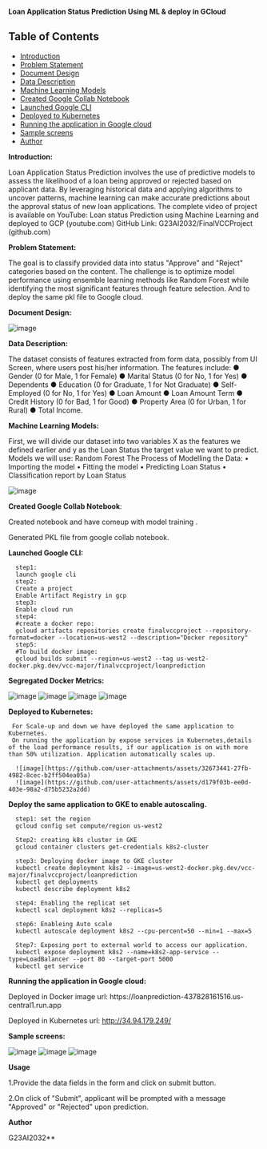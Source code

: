 **Loan Application Status Prediction Using ML & deploy in GCloud**

## Table of Contents

- [Introduction](#introduction)
- [Problem Statement](#problemStatement)
- [Document Design](#documentDesign)
- [Data Description](#dataDescription)
- [Machine Learning Models](#machineLearningModels)
- [Created Google Collab Notebook](#createdGoogleCollabNotebook)
- [Launched Google CLI](#launchedGoogleCLI)
- [Deployed to Kubernetes](#deployedToKubernetes)
- [Running the application in Google cloud](#runningTheApplicationInGoogleCloud)
- [Sample screens](#sampleScreens)
- [Author](#author)

**Introduction:**

Loan Application Status Prediction involves the use of predictive models to assess the likelihood of a loan being approved or rejected based on applicant data. By leveraging historical data and applying algorithms to uncover patterns, machine learning can make accurate predictions about the approval status of new loan applications. 
The complete video of project is available on YouTube: Loan status Prediction using Machine Learning and deployed to GCP (youtube.com)
GitHub Link: G23AI2032/FinalVCCProject (github.com)

**Problem Statement:**

The goal is to classify provided data into status "Approve" and "Reject" categories based on the content.
The challenge is to optimize model performance using ensemble learning methods like Random Forest while identifying the most significant features through feature selection.
And to deploy the same pkl file to Google cloud.


**Document Design:**

  ![image](https://github.com/user-attachments/assets/99db6cb1-ddc7-439a-99ca-8d16d167c501)

 
**Data Description:**

The dataset consists of features extracted from form data, possibly from UI Screen, where users post his/her information. The features include:
      ●	Gender (0 for Male, 1 for Female)
      ●	Marital Status (0 for No, 1 for Yes)
      ●	Dependents 
      ●	Education (0 for Graduate, 1 for Not Graduate)
      ●	Self-Employed (0 for No, 1 for Yes)
      ●	Loan Amount 
      ●	Loan Amount Term 
      ●	Credit History (0 for Bad, 1 for Good)
      ●	Property Area (0 for Urban, 1 for Rural)
      ●	Total Income.


**Machine Learning Models:**

First, we will divide our dataset into two variables X as the features we defined earlier and y as the Loan Status the target value we want to predict.
Models we will use: Random Forest
The Process of Modelling the Data:
•	Importing the model
•	Fitting the model
•	Predicting Loan Status
•	Classification report by Loan Status

![image](https://github.com/user-attachments/assets/c8af6839-e4b3-477c-ba0b-1d42ac8eac35)


**Created Google Collab Notebook**:

Created notebook and have comeup with model training .

Generated PKL file from google collab notebook.

 
**Launched Google CLI:**
      
      step1:
      launch google cli      
      step2:
      Create a project
      Enable Artifact Registry in gcp      
      step3:
      Enable cloud run      
      step4:
      #create a docker repo:
      gcloud artifacts repositories create finalvccproject --repository-format=docker --location=us-west2 --description="Docker repository"
      step5:
      #To build docker image:
      gcloud builds submit --region=us-west2 --tag us-west2-docker.pkg.dev/vcc-major/finalvccproject/loanprediction
      
**Segregated Docker Metrics:**

  ![image](https://github.com/user-attachments/assets/65189304-b200-4381-a138-1f86e369a825)
  ![image](https://github.com/user-attachments/assets/437a8652-79ca-408d-9fbe-207726ebf3ee)
  ![image](https://github.com/user-attachments/assets/9238aa71-92df-4a6b-9354-54b8bdbd4e92)
  ![image](https://github.com/user-attachments/assets/6e277a2c-4c8a-4192-acc3-6132a8480fe7)
  

**Deployed to Kubernetes:**

     For Scale-up and down we have deployed the same application to Kubernetes.
     On running the application by expose services in Kubernetes,details of the load performance results, if our application is on with more than 50% utilization. Application automatically scales up.

      ![image](https://github.com/user-attachments/assets/32673441-27fb-4982-8cec-b2ff504ea05a)
      ![image](https://github.com/user-attachments/assets/d179f03b-ee0d-403e-98a2-d75b5232a2dd)


 **Deploy the same application to GKE to enable autoscaling.**
 
      step1: set the region
      gcloud config set compute/region us-west2
      
      Step2: creating k8s cluster in GKE
      gcloud container clusters get-credentials k8s2-cluster 
      
      step3: Deploying docker image to GKE cluster
      kubectl create deployment k8s2 --image=us-west2-docker.pkg.dev/vcc-major/finalvccproject/loanprediction
      kubectl get deployments
      kubectl describe deployment k8s2
      
      step4: Enabling the replicat set
      kubectl scal deployment k8s2 --replicas=5
      
      step6: Enableing Auto scale 
      kubectl autoscale deployment k8s2 --cpu-percent=50 --min=1 --max=5
      
      Step7: Exposing port to external world to access our application.
      kubectl expose deployment k8s2 --name=k8s2-app-service --type=LoadBalancer --port 80 --target-port 5000
      kubectl get service
      
**Running the application in Google cloud:**

   Deployed in Docker image url: https://loanprediction-437828161516.us-  central1.run.app
   
   Deployed in Kubernetes url: http://34.94.179.249/
   
**Sample screens:**

 ![image](https://github.com/user-attachments/assets/89297036-28ec-4c6a-8791-d8dc24b23469)
 ![image](https://github.com/user-attachments/assets/8eb8919a-39c2-4087-8db9-3b24a16536a5)
 ![image](https://github.com/user-attachments/assets/b887a39f-1a4d-4cfb-9453-3b328b768c8d)

**Usage**

1.Provide the data fields in the form and click on submit button. 

2.On click of "Submit", applicant will be prompted with a message "Approved" or "Rejected" upon prediction.

**Author**

G23AI2032**
 
